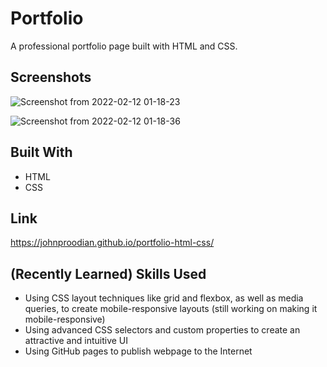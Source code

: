 # Portfolio

A professional portfolio page built with HTML and CSS.

## Screenshots

![Screenshot from 2022-02-12 01-18-23](https://user-images.githubusercontent.com/93355671/153701498-36140c74-2274-4c09-b99a-68de1a452da9.png)

![Screenshot from 2022-02-12 01-18-36](https://user-images.githubusercontent.com/93355671/153701497-a6084020-a969-4ea5-97cf-62dcbad70617.png)

## Built With
* HTML
* CSS

## Link
https://johnproodian.github.io/portfolio-html-css/

## (Recently Learned) Skills Used

* Using CSS layout techniques like grid and flexbox, as well as media queries, to create mobile-responsive layouts (still working on making it mobile-responsive)
* Using advanced CSS selectors and custom properties to create an attractive and intuitive UI
* Using GitHub pages to publish webpage to the Internet
